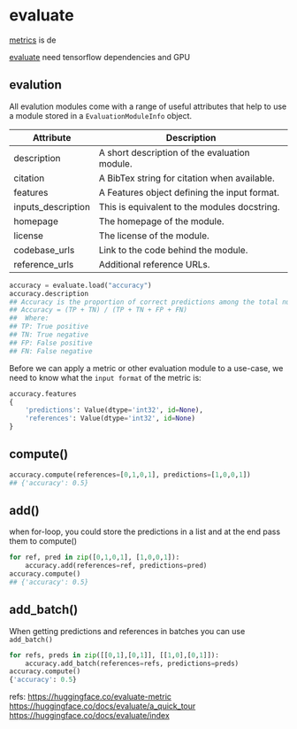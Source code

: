 # evaluate


[metrics](https://huggingface.co/docs/datasets/how_to_metrics) is de

[evaluate](https://huggingface.co/docs/evaluate/a_quick_tour) need tensorflow dependencies and GPU


## evalution

All evalution modules come with a range of useful attributes that help to use a module stored in a `EvaluationModuleInfo` object.


Attribute|Description
--|--
description|	A short description of the evaluation module.
citation|	A BibTex string for citation when available.
features|	A Features object defining the input format.
inputs_description|	This is equivalent to the modules docstring.
homepage|	The homepage of the module.
license|	The license of the module.
codebase_urls|	Link to the code behind the module.
reference_urls|	Additional reference URLs.

```python
accuracy = evaluate.load("accuracy")
accuracy.description
## Accuracy is the proportion of correct predictions among the total number of cases processed. It can be computed with:
## Accuracy = (TP + TN) / (TP + TN + FP + FN)
##  Where:
## TP: True positive
## TN: True negative
## FP: False positive
## FN: False negative
```

Before we can apply a metric or other evaluation module to a use-case, we need to know what the `input format` of the metric is:

```python
accuracy.features
{
    'predictions': Value(dtype='int32', id=None),
    'references': Value(dtype='int32', id=None)
}
```


## compute()
```python
accuracy.compute(references=[0,1,0,1], predictions=[1,0,0,1])
## {'accuracy': 0.5}
```
## add()
when for-loop, you could store the predictions in a list and at the end pass them to compute()
```python
for ref, pred in zip([0,1,0,1], [1,0,0,1]):
    accuracy.add(references=ref, predictions=pred)
accuracy.compute()
## {'accuracy': 0.5}
```

## add_batch()
When getting predictions and references in batches you can use `add_batch()`
```python
for refs, preds in zip([[0,1],[0,1]], [[1,0],[0,1]]):
    accuracy.add_batch(references=refs, predictions=preds)
accuracy.compute()
{'accuracy': 0.5}
```

refs:
https://huggingface.co/evaluate-metric
https://huggingface.co/docs/evaluate/a_quick_tour
https://huggingface.co/docs/evaluate/index